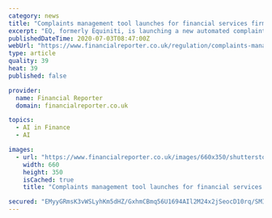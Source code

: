 ```yaml
---
category: news
title: "Complaints management tool launches for financial services firms"
excerpt: "EQ, formerly Equiniti, is launching a new automated complaints management product for the financial services industry."
publishedDateTime: 2020-07-03T08:47:00Z
webUrl: "https://www.financialreporter.co.uk/regulation/complaints-management-tool-launches-for-financial-services-firms.html"
type: article
quality: 39
heat: 39
published: false

provider:
  name: Financial Reporter
  domain: financialreporter.co.uk

topics:
  - AI in Finance
  - AI

images:
  - url: "https://www.financialreporter.co.uk/images/660x350/shutterstock_415687102.jpg"
    width: 660
    height: 350
    isCached: true
    title: "Complaints management tool launches for financial services firms"

secured: "EMyyGRmsK3vWSLyhKm5dHZ/GxhmCBmq56U1694AIl2M24x2jSeocD10rq/SMIgdTaYKpma0qoRLZxTqaaKU0vixux5zgHNmW/pOsmftmCZpHcdcrB1AEE3qnDQliGncEFT3Yq1UOgXyzNf+c5uu4kWATS3sW4k/PK8dTmS9tAbrLL5fFtsKo1PROJDe/u3y9xvhmOttuG9NX/2FF87t9SC7lKUbcT6jsu6VK74iHo3SFSYFwci1n0sRqr7nkK4XQwwAHUcJJ9CpDEhnNga07mf7qJyan2uL+DRTitRCxvUGcS7wbB6Ln8KkTE9xtKqq9OWezDkTA7NfpUHkQg/mFaQ==;ZPZmj2io0+3LM1b5H/PNrA=="
---
```


